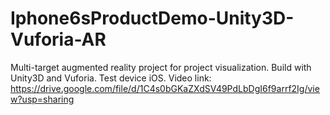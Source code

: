 # Iphone6sProductDemo-Unity3D-Vuforia-AR
Multi-target augmented reality project for project visualization. Build with Unity3D and Vuforia. Test device iOS. Video link: https://drive.google.com/file/d/1C4s0bGKaZXdSV49PdLbDgI6f9arrf2Ig/view?usp=sharing
